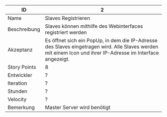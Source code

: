 | ID         |2|
|------------|--|
|Name        | Slaves Registrieren|
|Beschreibung|Slaves können mithilfe des Webinterfaces registriert werden|
|Akzeptanz   |Es öffnet sich ein PopUp, in dem die IP-Adresse des Slaves eingetragen wird. Alle Slaves werden mit einem Icon und ihrer IP-Adresse im Interface angezeigt.|
|Story Points|8|
|Entwickler  |?|
|Iteration   |?|
|Stunden     |?|
|Velocity    |?|
|Bemerkung   |Master Server wird benötigt|
